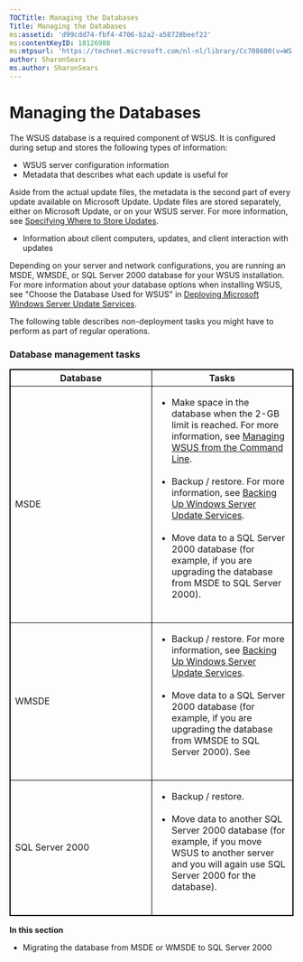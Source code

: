 ```yaml
---
TOCTitle: Managing the Databases
Title: Managing the Databases
ms:assetid: 'd99cdd74-fbf4-4706-b2a2-a58728beef22'
ms:contentKeyID: 18126988
ms:mtpsurl: 'https://technet.microsoft.com/nl-nl/library/Cc708600(v=WS.10)'
author: SharonSears
ms.author: SharonSears
---
```


Managing the Databases
======================

The WSUS database is a required component of WSUS. It is configured during setup and stores the following types of information:

-   WSUS server configuration information
-   Metadata that describes what each update is useful for

Aside from the actual update files, the metadata is the second part of every update available on Microsoft Update. Update files are stored separately, either on Microsoft Update, or on your WSUS server. For more information, see [Specifying Where to Store Updates](https://technet.microsoft.com/8cca6fab-163e-451d-ab78-70b39fdb1455).

-   Information about client computers, updates, and client interaction with updates

Depending on your server and network configurations, you are running an MSDE, WMSDE, or SQL Server 2000 database for your WSUS installation. For more information about your database options when installing WSUS, see "Choose the Database Used for WSUS" in [Deploying Microsoft Windows Server Update Services](http://go.microsoft.com/fwlink/?linkid=41777).

The following table describes non-deployment tasks you might have to perform as part of regular operations.

### Database management tasks

 
<table style="border:1px solid black;">
<colgroup>
<col width="50%" />
<col width="50%" />
</colgroup>
<thead>
<tr class="header">
<th style="border:1px solid black;" >Database</th>
<th style="border:1px solid black;" >Tasks</th>
</tr>
</thead>
<tbody>
<tr class="odd">
<td style="border:1px solid black;">MSDE</td>
<td style="border:1px solid black;"><ul>
<li>Make space in the database when the 2-GB limit is reached. For more information, see <a href="https://technet.microsoft.com/2686bd2b-910a-479b-961e-cea2a2028024">Managing WSUS from the Command Line</a>.<br />
<br />
</li>
<li>Backup / restore. For more information, see <a href="https://technet.microsoft.com/c0f1a661-eb48-4156-81a2-267d846f844f">Backing Up Windows Server Update Services</a>.<br />
<br />
</li>
<li>Move data to a SQL Server 2000 database (for example, if you are upgrading the database from MSDE to SQL Server 2000).<br />
<br />
</li>
</ul></td>
</tr>
<tr class="even">
<td style="border:1px solid black;">WMSDE</td>
<td style="border:1px solid black;"><ul>
<li>Backup / restore. For more information, see <a href="https://technet.microsoft.com/c0f1a661-eb48-4156-81a2-267d846f844f">Backing Up Windows Server Update Services</a>.<br />
<br />
</li>
<li>Move data to a SQL Server 2000 database (for example, if you are upgrading the database from WMSDE to SQL Server 2000). See<br />
<br />
</li>
</ul></td>
</tr>
<tr class="odd">
<td style="border:1px solid black;">SQL Server 2000</td>
<td style="border:1px solid black;"><ul>
<li>Backup / restore.<br />
<br />
</li>
<li>Move data to another SQL Server 2000 database (for example, if you move WSUS to another server and you will again use SQL Server 2000 for the database).<br />
<br />
</li>
</ul></td>
</tr>
</tbody>
</table>
 

**In this section**

-   Migrating the database from MSDE or WMSDE to SQL Server 2000
